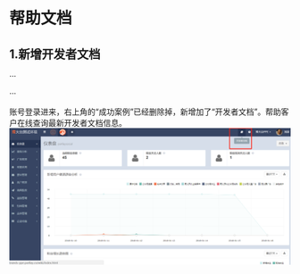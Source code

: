 # 帮助文档

## 1.新增开发者文档

···

···

账号登录进来，右上角的“成功案例”已经删除掉，新增加了“开发者文档”。帮助客户在线查询最新开发者文档信息。![](/assets/1516097017.png)


